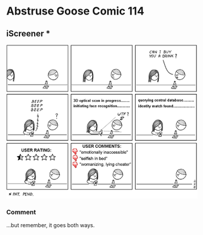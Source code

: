 # Abstruse Goose Comic 114
## iScreener *

![image](iScreener.png)

### Comment
...but remember, it goes both ways.
